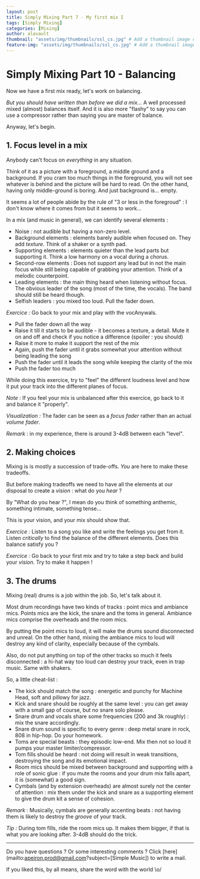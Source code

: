 ```yaml
---
layout: post
title: Simply Mixing Part 7 - My first mix I
tags: [Simply Mixing]
categories: [Mixing]
author: alavault
thumbnail: "assets/img/thumbnails/ssl_cs.jpg" # Add a thumbnail image on blog view
feature-img: "assets/img/thumbnails/ssl_cs.jpg" # Add a thumbnail image on blog view
---
```


# Simply Mixing Part 10 - Balancing

Now we have a first mix ready, let's work on balancing.

_But you should have written than before we did a mix..._ A well processed mixed (almost) balances itself. And it is also more "flashy" to say you can use a compressor rather than saying you are master of balance.

Anyway, let's begin.

## 1. Focus level in a mix

Anybody can't focus on _everything_ in any situation.

Think of it as a picture with a foreground, a middle ground and a background. If you cram too much things in the foreground, you will not see whatever is behind and the picture will be hard to read. On the other hand, having only middle-ground is boring. And just background is... empty.

It seems a lot of people abide by the rule of "3 or less in the foregroud" : I don't know where it comes from but it seems to work...

In a mix (and music in general), we can identify several elements :

- Noise : not audible but having a non-zero level.
- Background elements : elements barely audible when focused on. They add _texture_. Think of a shaker or a synth pad.
- Supporting elements : elements quieter than the lead parts but supporting it. Think a low harmony on a vocal during a chorus.
- Second-row elements : Does not support any lead but in not the main focus while still being capable of grabbing your attention. Think of a melodic counterpoint.
- Leading elements : the main thing heard when listening without focus. The obvious leader of the song (most of the time, the vocals). The band should still be heard though.
- Selfish leaders : you mixed too loud. Pull the fader down.

_Exercice :_ Go back to your mix and play with the vocAnywals.

- Pull the fader down all the way
- Raise it till it starts to be audible - it becomes a texture, a detail. Mute it on and off and check if you notice a difference (spoiler : you should)
- Raise it more to make it support the rest of the mix
- Again, push the fader until it grabs somewhat your attention without being leading the song
- Push the fader until it leads the song while keeping the clarity of the mix
- Push the fader too much

While doing this exercice, try to "feel" the different loudness level and how it put your track into the different planes of focus.

_Note :_ If you feel your mix is unbalanced after this exercice, go back to it and balance it "properly".

_Visualization :_ The fader can be seen as a _focus fader_ rather than an actual _volume fader_.

_Remark_ : in my experience, there is around 3-4dB between each "level".

## 2. Making choices

Mixing is is mostly a succession of trade-offs. _You_ are here to make these tradeoffs.

But before making tradeoffs we need to have all the elements at our disposal to create a _vision_ : what do you _hear_ ?

By "What do you hear ?", I mean do you think of something anthemic, something intimate, something tense...

This is your vision, and your mix should show that.

_Exercice :_ Listen to a song you like and write the feelings you get from it. Listen _critically_ to find the balance of the different elements. Does this balance satisfy you ?

_Exercice :_ Go back to your first mix and try to take a step back and build your _vision_. Try to make it happen !

## 3. The drums

Mixing (real) drums is a job within the job. So, let's talk about it.

Most drum recordings have two kinds of tracks : point mics and ambiance mics. Points mics are the kick, the snare and the toms in general. Ambiance mics comprise the overheads and the room mics.

By putting the point mics to loud, it will make the drums sound disconnected and unreal. On the other hand, mixing the ambiance mics to loud will destroy any kind of clarity, especially because of the cymbals.

Also, do not put anything on top of the other tracks so much it feels disconnected : a hi-hat way too loud can destroy your track, even in trap music. Same with shakers.

So, a little cheat-list :

- The kick should match the song : energetic and punchy for Machine Head, soft and pillowy for jazz.
- Kick and snare should be roughly at the same level : you can get away with a small gap of course, but no snare solo please.
- Snare drum and vocals share some frequencies (200 and 3k roughly) : mix the snare accordingly.
- Snare drum sound is specific to every genre : deep metal snare in rock, 808 in hip-hop. Do your homework.
- Toms are special beasts : they episodic low-end. Mix then not so loud it pumps your master limiter/compressor.
- Tom fills should be heard : not doing will result in weak transitions, destroying the song and its emotional impact.
- Room mics should be mixed between background and supporting with a role of sonic glue : if you mute the rooms and your drum mix falls apart, it is (somewhat) a good sign.
- Cymbals (and by extension overheads) are almost surely not the center of attention : mix them under the kick and snare as a supporting element to give the drum kit a sense of cohesion.

_Remark :_ Musically, cymbals are generally accenting beats : not having them is likely to destroy the _groove_ of your track.

_Tip :_ During tom fills, ride the room mics up. It makes them bigger, if that is what you are looking after. 3-4dB should do the trick.

---

Do you have questions ? Or some interesting comments ? Click [here](mailto:apeiron.prod@gmail.com?subject=[Simple Music]) to write a mail.

If you liked this, by all means, share the word with the world \o/
